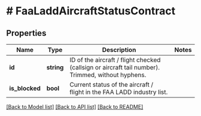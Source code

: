 # # FaaLaddAircraftStatusContract

## Properties

Name | Type | Description | Notes
------------ | ------------- | ------------- | -------------
**id** | **string** | ID of the aircraft / flight checked (callsign or aircraft tail number).  Trimmed, without hyphens. |
**is_blocked** | **bool** | Current status of the aircraft / flight in the FAA LADD industry list. |

[[Back to Model list]](../../README.md#models) [[Back to API list]](../../README.md#endpoints) [[Back to README]](../../README.md)
